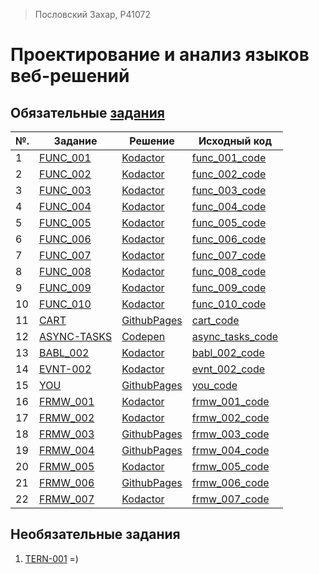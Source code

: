 > Пословский Захар, P41072 

# Проектирование и анализ языков веб-решений


## Обязательные [задания](https://github.com/GossJS/ifmo-2019/tree/tasks-2020-spring) 

|№.   | Задание | Решение | Исходный код |
|-----|---------|---------|--------------|
|1    | [FUNC_001](https://kodaktor.ru/func_001) | [Kodactor](https://kodaktor.ru/func_001_5b0ee) | [func_001_code](https://github.com/Flickque/ZakharWebLabs/blob/master/func/func-001.js) |
|2    | [FUNC_002](https://kodaktor.ru/func_002) | [Kodactor](https://kodaktor.ru/func_ea09d) | [func_002_code](https://github.com/Flickque/ZakharWebLabs/blob/master/func/func-002.js) |
|3    | [FUNC_003](https://kodaktor.ru/func_003) | [Kodactor](https://kodaktor.ru/func_ab491) | [func_003_code](https://github.com/Flickque/ZakharWebLabs/blob/master/func/func-003.js) |
|4    | [FUNC_004](https://kodaktor.ru/func_004) | [Kodactor](https://kodaktor.ru/func_2c913) | [func_004_code](https://github.com/Flickque/ZakharWebLabs/blob/master/func/func-004.js) |
|5    | [FUNC_005](https://kodaktor.ru/func_005) | [Kodactor](https://kodaktor.ru/func_b06e8) | [func_005_code](https://github.com/Flickque/ZakharWebLabs/blob/master/func/func-005.js) |
|6    | [FUNC_006](https://kodaktor.ru/func_006) | [Kodactor](https://kodaktor.ru/func_7d200) | [func_006_code](https://github.com/Flickque/ZakharWebLabs/blob/master/func/func-006.js) |
|7    | [FUNC_007](https://kodaktor.ru/func_007) | [Kodactor](https://kodaktor.ru/func_2ad67) | [func_007_code](https://github.com/Flickque/ZakharWebLabs/blob/master/func/func-007.js) |
|8    | [FUNC_008](https://kodaktor.ru/func_008) | [Kodactor](https://kodaktor.ru/func_dcdee) | [func_008_code](https://github.com/Flickque/ZakharWebLabs/blob/master/func/func-008.js) |
|9    | [FUNC_009](https://kodaktor.ru/func_009) | [Kodactor](https://kodaktor.ru/func_911ce) | [func_009_code](https://github.com/Flickque/ZakharWebLabs/blob/master/func/func-009.js) |
|10   | [FUNC_010](https://kodaktor.ru/func_010) | [Kodactor](https://kodaktor.ru/func_e0ba2) | [func_010_code](https://github.com/Flickque/ZakharWebLabs/blob/master/func/func-0010.js) |
|11   | [CART](https://kodaktor.ru/g/cart) | [GithubPages](https://flickque.github.io/ZakharWebLabs/cart/dist/) | [cart_code](https://github.com/Flickque/ZakharWebLabs/tree/master/cart) |
|12   | [ASYNC-TASKS](https://kodaktor.ru/async_tasks) | [Codepen](https://codepen.io/flickque/pen/xxZjyeg) | [async_tasks_code](https://github.com/Flickque/ZakharWebLabs/tree/master/async_tasks/asycn.js) |
|13  | [BABL_002](https://kodaktor.ru/babl_002) | [Kodactor](https://kodaktor.ru/bind02032018_a172a) | [babl_002_code](https://github.com/Flickque/ZakharWebLabs/blob/master/babl/babl-002.js) |
|14  | [EVNT-002](https://kodaktor.ru/evnt_002) | [Kodactor](https://kodaktor.ru/custom_b1137) | [evnt_002_code](https://github.com/Flickque/ZakharWebLabs/blob/master/evnt/evnt-002.js) |
|15  | [YOU](https://kodaktor.ru/evnt_002) | [GithubPages](https://flickque.github.io/ZakharWebLabs/you/) | [you_code](https://github.com/Flickque/ZakharWebLabs/tree/master/you/) |
|16   | [FRMW_001](https://kodaktor.ru/frmw_001) | [Kodactor](https://kodaktor.ru/frmw_ad9b6) | [frmw_001_code](https://github.com/Flickque/ZakharWebLabs/blob/master/frmw/frmw-001.js) |
|17   | [FRMW_002](https://kodaktor.ru/frmw_002) | [Kodactor](https://kodaktor.ru/vue_starter_ed33b) | [frmw_002_code](https://github.com/Flickque/ZakharWebLabs/blob/master/frmw/frmw-002.js) |
|18   | [FRMW_003](https://kodaktor.ru/frmw_003) | [GithubPages](https://flickque.github.io/ZakharWebLabs/frmw/frmw-003/dist/) | [frmw_003_code](https://github.com/Flickque/ZakharWebLabs/tree/master/frmw/frmw-003) |
|19   | [FRMW_004](https://kodaktor.ru/frmw_004) | [GithubPages](https://flickque.github.io/ZakharWebLabs/frmw/frmw-004/dist/) | [frmw_004_code](https://github.com/Flickque/ZakharWebLabs/tree/master/frmw/frmw-004) |
|20   | [FRMW_005](https://kodaktor.ru/frmw_005) | [Kodactor](https://kodaktor.ru/jsmixer_bd0f7) | [frmw_005_code](https://github.com/Flickque/ZakharWebLabs/blob/master/frmw-005.js) |
|21  | [FRMW_006](https://kodaktor.ru/frmw_006) | [GithubPages](https://flickque.github.io/ZakharWebLabs/frmw/elm/) | [frmw_006_code](https://github.com/Flickque/ZakharWebLabs/tree/master/frmw/elm/) |
|22  | [FRMW_007](https://kodaktor.ru/frmw_007) | [Kodactor](https://flickque.github.io/ZakharWebLabs/frmw/frmw-007/) | [frmw_007_code](https://github.com/Flickque/ZakharWebLabs/tree/master/frmw/frmw-007) |
## Необязательные задания
1. [TERN-001](https://kodaktor.ru/tern_74f1f)
=)
